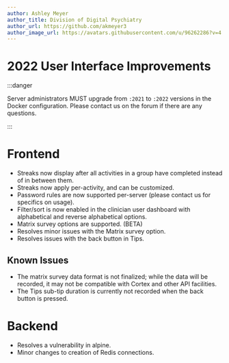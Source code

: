 ```yaml
---
author: Ashley Meyer
author_title: Division of Digital Psychiatry
author_url: https://github.com/akmeyer3
author_image_url: https://avatars.githubusercontent.com/u/96262286?v=4
---
```


# 2022 User Interface Improvements

:::danger

Server administrators MUST upgrade from `:2021` to `:2022` versions in the Docker configuration. Please contact us on the forum if there are any questions.

:::

# Frontend
- Streaks now display after all activities in a group have completed instead of in between them.
- Streaks now apply per-activity, and can be customized.
- Password rules are now supported per-server (please contact us for specifics on usage).
- Filter/sort is now enabled in the clinician user dashboard with alphabetical and reverse alphabetical options.
- Matrix survey options are supported. (BETA)
- Resolves minor issues with the Matrix survey option.
- Resolves issues with the back button in Tips.

## Known Issues
- The matrix survey data format is not finalized; while the data will be recorded, it may not be compatible with Cortex and other API facilities.
- The Tips sub-tip duration is currently not recorded when the back button is pressed.

# Backend
- Resolves a vulnerability in alpine.
- Minor changes to creation of Redis connections.
